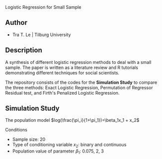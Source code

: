 Logistic Regression for Small Sample

## Author
- Tra T. Le | Tilburg University

## Description
A synthesis of different logistic regression methods to deal with a small sample. The paper is written as a literature review and R tutorials demonstrating different techniques for social scientists. 

The repository consists of the codes for the **Simulation Study** to compare the three methods: Exact Logistic Regression, Permutation of Regressor Residual test, and Firth's Penalized Logistic Regression. 

## Simulation Study
The population model $log(\frac{\pi_i}{1+\pi_1})=\beta_1x_1 + x_2$

Conditions
- Sample size: 20
- Type of conditioning variable $x_2$: binary and continuous
- Population value of parameter $\beta_1$: 0.075, 2, 3
